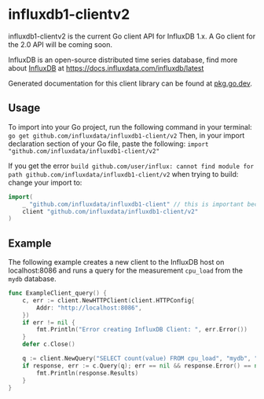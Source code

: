 # influxdb1-clientv2
influxdb1-clientv2 is the current Go client API for InfluxDB 1.x. A Go client for the 2.0 API will be coming soon.

InfluxDB is an open-source distributed time series database, find more about [InfluxDB](https://www.influxdata.com/time-series-platform/influxdb/) at https://docs.influxdata.com/influxdb/latest

Generated documentation for this client library can be found at [pkg.go.dev](https://pkg.go.dev/github.com/influxdata/influxdb1-client/v2).

## Usage
To import into your Go project, run the following command in your terminal:
`go get github.com/influxdata/influxdb1-client/v2`
Then, in your import declaration section of your Go file, paste the following:
`import "github.com/influxdata/influxdb1-client/v2"`

If you get the error `build github.com/user/influx: cannot find module for path github.com/influxdata/influxdb1-client/v2` when trying to build:
change your import to:
```go
import(
	_ "github.com/influxdata/influxdb1-client" // this is important because of the bug in go mod
	client "github.com/influxdata/influxdb1-client/v2"
)
```

## Example
The following example creates a new client to the InfluxDB host on localhost:8086 and runs a query for the measurement `cpu_load` from the `mydb` database. 
``` go
func ExampleClient_query() {
	c, err := client.NewHTTPClient(client.HTTPConfig{
		Addr: "http://localhost:8086",
	})
	if err != nil {
		fmt.Println("Error creating InfluxDB Client: ", err.Error())
	}
	defer c.Close()

	q := client.NewQuery("SELECT count(value) FROM cpu_load", "mydb", "")
	if response, err := c.Query(q); err == nil && response.Error() == nil {
		fmt.Println(response.Results)
	}
}
```
